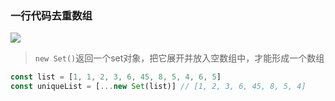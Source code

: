 ### 一行代码去重数组

![](https://luojinan.github.io//post-images/1565402943271.png)

> `new Set()`返回一个set对象，把它展开并放入空数组中，才能形成一个数组

```js
const list = [1, 1, 2, 3, 6, 45, 8, 5, 4, 6, 5]
const uniqueList = [...new Set(list)] // [1, 2, 3, 6, 45, 8, 5, 4]
```